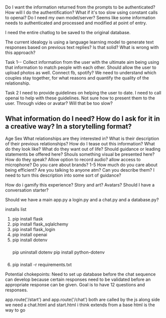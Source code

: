 Do I want the information returned from the prompts to be authenticated? How will I do the authentification? What if it's too slow using constant calls to openai? Do I need my own model/server? Seems like some information needs to authenticated and processed and modified at point of entry.

 I need the entire chatlog to be saved to the original database.

The current idealogy is using a language learning model to generate text responses based on previous text replies? Is that solid? What is wrong with this approach?

Task 1--
Collect information from the user with the ultimate aim being using that information to match people with each other. Should allow the user to upload photos as well. Connect fb, spotify? We need to understand which couples stay together, for what reasons and quantify the quality of the relationship.

 Task 2
 I need to provide guidelines on helping the user to date. I need to call openai to help with these guidelines. Not sure how to present them to the user. Through video or avatar? Will that be too slow?

 What information do I need? How do I ask for it in a creative way? In a storytelling format? 
 --
 Age
 Sex
 What relationships are they interested in?
 What is their description of their previous relationships? How do I tease out this information?
 What do they look like? 
 What do they want out of life? Should guidance or leading statements be offered here? Shouls something visual be presented here?
 How do they speak? Allow option to record audio? allow access to microphone? 
 Do you care about brands? 1-5
 How much do you care about being efficient?
 Are you talking to anyone atm?
 Can you describe them? I need to turn this description into some sort of guidance? 

 How do i gamify this experience?
 Story and art? Avatars?
 Should I have a conversation starter? 



Should we have a main app.py a login.py and a chat.py and a database.py?


 installs list
 1. pip install flask
 2. pip install flask_sqlalchemy
 3. pip install flask_login
 4. pip install openai
 6. pip install dotenv
    ###
    pip uninstall dotenv
    pip install python-dotenv
    ###
 7. pip install -r requirements.txt

Potential chokepoints:
Need to set up database before the chat sequence can develop because certain responses need to be 
validated before an appropriate response can be given. Goal is to have 12 questions and responses.


app.route('/start') and app.route('/chat') both are called by the js
along side we need a chat.html and start.html
i think extends from a base html is the way to go